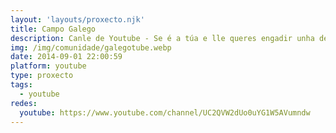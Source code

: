 ```yaml
---
layout: 'layouts/proxecto.njk'
title: Campo Galego
description: Canle de Youtube - Se é a túa e lle queres engadir unha descripción e etiquetas, ponte en contacto con nós.
img: /img/comunidade/galegotube.webp
date: 2014-09-01 22:00:59
platform: youtube
type: proxecto
tags:
  - youtube
redes:
  youtube: https://www.youtube.com/channel/UC2QVW2dUo0uYG1W5AVumndw
---
```


